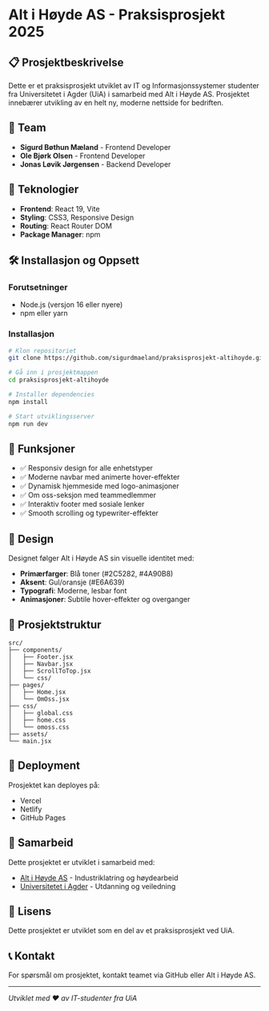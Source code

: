 # Alt i Høyde AS - Praksisprosjekt 2025

## 📋 Prosjektbeskrivelse

Dette er et praksisprosjekt utviklet av IT og Informasjonssystemer studenter fra Universitetet i Agder (UiA) i samarbeid med Alt i Høyde AS. Prosjektet innebærer utvikling av en helt ny, moderne nettside for bedriften.

## 👥 Team

- **Sigurd Bøthun Mæland** - Frontend Developer
- **Ole Bjørk Olsen** - Frontend Developer  
- **Jonas Løvik Jørgensen** - Backend Developer

## 🚀 Teknologier

- **Frontend**: React 19, Vite
- **Styling**: CSS3, Responsive Design
- **Routing**: React Router DOM
- **Package Manager**: npm

## 🛠️ Installasjon og Oppsett

### Forutsetninger
- Node.js (versjon 16 eller nyere)
- npm eller yarn

### Installasjon
```bash
# Klon repositoriet
git clone https://github.com/sigurdmaeland/praksisprosjekt-altihoyde.git

# Gå inn i prosjektmappen
cd praksisprosjekt-altihoyde

# Installer dependencies
npm install

# Start utviklingsserver
npm run dev
```

## 📱 Funksjoner

- ✅ Responsiv design for alle enhetstyper
- ✅ Moderne navbar med animerte hover-effekter
- ✅ Dynamisk hjemmeside med logo-animasjoner
- ✅ Om oss-seksjon med teammedlemmer
- ✅ Interaktiv footer med sosiale lenker
- ✅ Smooth scrolling og typewriter-effekter

## 🎨 Design

Designet følger Alt i Høyde AS sin visuelle identitet med:
- **Primærfarger**: Blå toner (#2C5282, #4A90B8)
- **Aksent**: Gul/oransje (#E6A639)
- **Typografi**: Moderne, lesbar font
- **Animasjoner**: Subtile hover-effekter og overganger

## 📂 Prosjektstruktur

```
src/
├── components/
│   ├── Footer.jsx
│   ├── Navbar.jsx
│   ├── ScrollToTop.jsx
│   └── css/
├── pages/
│   ├── Home.jsx
│   └── OmOss.jsx
├── css/
│   ├── global.css
│   ├── home.css
│   └── omoss.css
├── assets/
└── main.jsx
```

## 🚢 Deployment

Prosjektet kan deployes på:
- Vercel
- Netlify  
- GitHub Pages

## 🤝 Samarbeid

Dette prosjektet er utviklet i samarbeid med:
- [Alt i Høyde AS](https://www.altihoyde.no) - Industriklatring og høydearbeid
- [Universitetet i Agder](https://www.uia.no) - Utdanning og veiledning

## 📄 Lisens

Dette prosjektet er utviklet som en del av et praksisprosjekt ved UiA.

## 📞 Kontakt

For spørsmål om prosjektet, kontakt teamet via GitHub eller Alt i Høyde AS.

---

*Utviklet med ❤️ av IT-studenter fra UiA*
